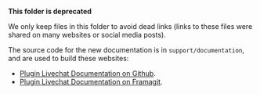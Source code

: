 <!--
SPDX-FileCopyrightText: 2024 John Livingston <https://www.john-livingston.fr/>

SPDX-License-Identifier: AGPL-3.0-only
-->

**This folder is deprecated**

We only keep files in this folder to avoid dead links
(links to these files were shared on many websites or social media posts).

The source code for the new documentation is in `support/documentation`, and are used to build these websites:

* [Plugin Livechat Documentation on Github](https://johnxlivingston.github.io/peertube-plugin-livechat/).
* [Plugin Livechat Documentation on Framagit](https://livingston.frama.io/peertube-plugin-livechat/).
